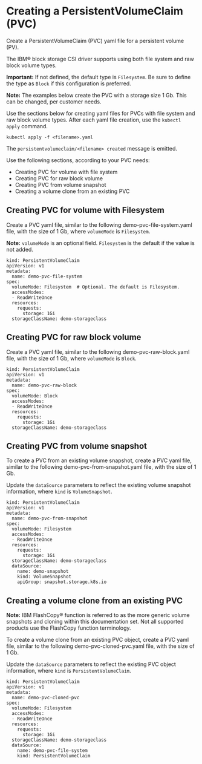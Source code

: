 # Creating a PersistentVolumeClaim (PVC)

Create a PersistentVolumeClaim (PVC) yaml file for a persistent volume (PV).

The IBM® block storage CSI driver supports using both file system and raw block volume types.

**Important:** If not defined, the default type is `Filesystem`. Be sure to define the type as `Block` if this configuration is preferred.

**Note:** The examples below create the PVC with a storage size 1 Gb. This can be changed, per customer needs.

Use the sections below for creating yaml files for PVCs with file system and raw block volume types. After each yaml file creation, use the `kubectl apply` command.

```
kubectl apply -f <filename>.yaml
```

The `persistentvolumeclaim/<filename> created` message is emitted.

Use the following sections, according to your PVC needs:

- Creating PVC for volume with file system
- Creating PVC for raw block volume
- Creating PVC from volume snapshot
- Creating a volume clone from an existing PVC

## <a name=PVC-fs></a>Creating PVC for volume with Filesystem

Create a PVC yaml file, similar to the following demo-pvc-file-system.yaml file, with the size of 1 Gb, where `volumeMode` is `Filesystem`.

**Note:** `volumeMode` is an optional field. `Filesystem` is the default if the value is not added.

    kind: PersistentVolumeClaim
    apiVersion: v1
    metadata:
      name: demo-pvc-file-system
    spec:
      volumeMode: Filesystem  # Optional. The default is Filesystem.
      accessModes:
      - ReadWriteOnce
      resources:
        requests:
          storage: 1Gi
      storageClassName: demo-storageclass

## <a name=PVC-block></a>Creating PVC for raw block volume

Create a PVC yaml file, similar to the following demo-pvc-raw-block.yaml file, with the size of 1 Gb, where `volumeMode` is `Block`.

    kind: PersistentVolumeClaim
    apiVersion: v1
    metadata:
      name: demo-pvc-raw-block
    spec:
      volumeMode: Block
      accessModes:
      - ReadWriteOnce
      resources:
        requests:
          storage: 1Gi
      storageClassName: demo-storageclass

## <a name=PVC-vol-snapshot></a>Creating PVC from volume snapshot

To create a PVC from an existing volume snapshot, create a PVC yaml file, similar to the following demo-pvc-from-snapshot.yaml file, with the size of 1 Gb.

Update the `dataSource` parameters to reflect the existing volume snapshot information, where `kind` is `VolumeSnapshot`.

    kind: PersistentVolumeClaim
    apiVersion: v1
    metadata:
      name: demo-pvc-from-snapshot
    spec:
      volumeMode: Filesystem
      accessModes:
      - ReadWriteOnce
      resources:
        requests:
          storage: 1Gi
      storageClassName: demo-storageclass
      dataSource:
        name: demo-snapshot
        kind: VolumeSnapshot
        apiGroup: snapshot.storage.k8s.io

## <a name=vol-clone-PVC></a>Creating a volume clone from an existing PVC

**Note:** IBM FlashCopy® function is referred to as the more generic volume snapshots and cloning within this documentation set. Not all supported products use the FlashCopy function terminology.

To create a volume clone from an existing PVC object, create a PVC yaml file, similar to the following demo-pvc-cloned-pvc.yaml file, with the size of 1 Gb.

Update the `dataSource` parameters to reflect the existing PVC object information, where `kind` is `PersistentVolumeClaim`.

    kind: PersistentVolumeClaim
    apiVersion: v1
    metadata:
      name: demo-pvc-cloned-pvc
    spec:
      volumeMode: Filesystem
      accessModes:
      - ReadWriteOnce
      resources:
        requests:
          storage: 1Gi
      storageClassName: demo-storageclass
      dataSource:
        name: demo-pvc-file-system
        kind: PersistentVolumeClaim